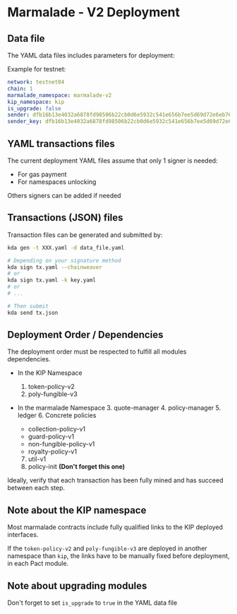 # Marmalade - V2 Deployment

## Data file
The YAML data files includes parameters for deployment:

Example for testnet:
```yaml
network: testnet04
chain: 1
marmalade_namespace: marmalade-v2
kip_namespace: kip
is_upgrade: false
sender: dfb16b13e4032a6878fd98506b22cb0d6e5932c541e656b7ee5d69d72e6eb76e
sender_key: dfb16b13e4032a6878fd98506b22cb0d6e5932c541e656b7ee5d69d72e6eb76e
```

## YAML transactions files

The current deployment YAML files assume that only 1 signer is needed:
  - For gas payment
  - For namespaces unlocking

Others signers can be added if needed

## Transactions (JSON) files

Transaction files can be generated and submitted by:

```sh
kda gen -t XXX.yaml -d data_file.yaml

# Depending on your signature method
kda sign tx.yaml --chainweaver
# or
kda sign tx.yaml -k key.yaml
# or
# ...

# Then submit
kda send tx.json
```


## Deployment Order / Dependencies

The deployment order must be respected to fulfill all modules dependencies.

* In the KIP Namespace
  1. token-policy-v2
  2. poly-fungible-v3

* In the marmalade Namespace
  3. quote-manager
  4. policy-manager
  5. ledger
  6. Concrete policies
    * collection-policy-v1
    * guard-policy-v1
    * non-fungible-policy-v1
    * royalty-policy-v1
  7. util-v1
  8. policy-init **(Don't forget this one)**

Ideally, verify that each transaction has been fully mined and has succeed between each step.

## Note about the KIP namespace

Most marmalade contracts include fully qualified links to the KIP deployed interfaces.

If the `token-policy-v2` and `poly-fungible-v3` are deployed in another namespace than `kip`, the links have to be manually fixed before deployment, in each Pact module.

## Note about upgrading modules

Don't forget to set `is_upgrade` to `true` in the YAML data file
